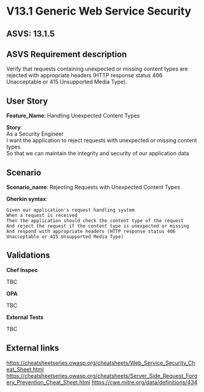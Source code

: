 # V13.1 Generic Web Service Security

## ASVS: 13.1.5

## ASVS Requirement description

Verify that requests containing unexpected or missing content
types are rejected with appropriate headers (HTTP response
status 406 Unacceptable or 415 Unsupported Media Type).

## User Story

**Feature_Name**: Handling Unexpected Content Types

**Story**:\
As a Security Engineer\
I want the application to reject requests with unexpected or missing content types\
So that we can maintain the integrity and security of our application data

## Scenario

**Scenario_name**: Rejecting Requests with Unexpected Content Types

**Gherkin syntax**:

```gherkin
Given our application's request handling system
When a request is received
Then the application should check the content type of the request
And reject the request if the content type is unexpected or missing
And respond with appropriate headers (HTTP response status 406 Unacceptable or 415 Unsupported Media Type)
```

## Validations

**Chef Inspec**

TBC

**OPA**

TBC

**External Tests**

TBC

## External links

<https://cheatsheetseries.owasp.org/cheatsheets/Web_Service_Security_Cheat_Sheet.html>
<https://cheatsheetseries.owasp.org/cheatsheets/Server_Side_Request_Forgery_Prevention_Cheat_Sheet.html>
<https://cwe.mitre.org/data/definitions/434>
